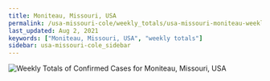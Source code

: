 ```yaml
---
title: Moniteau, Missouri, USA
permalink: /usa-missouri-cole/weekly_totals/usa-missouri-moniteau-weekly_totals.html
last_updated: Aug 2, 2021
keywords: ["Moniteau, Missouri, USA", "weekly totals"]
sidebar: usa-missouri-cole_sidebar
---
```


![Weekly Totals of Confirmed Cases for Moniteau, Missouri, USA](/covid_tracker/images/graphs/usa-missouri-moniteau-weekly_totals_graph.png)
